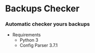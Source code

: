 # Backups Checker
### Automatic checker yours backups


* Requirements
  * Python 3
  * Config Parser 3.7.1

